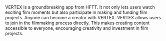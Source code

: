 VERTEX is a groundbreaking app from HFTT. It not only lets users watch exciting film moments but also participate in making and funding film projects. Anyone can become a creator with VERTEX.
VERTEX allows users to join in the filmmaking process directly. This makes creating content accessible to everyone, encouraging creativity and investment in film projects.

